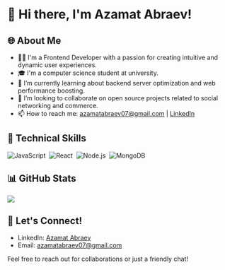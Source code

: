 # 👋 Hi there, I'm Azamat Abraev!

## 🌐 About Me
- 👨‍💻 I'm a Frontend Developer with a passion for creating intuitive and dynamic user experiences.
- 🎓 I'm a computer science student at university.
- 🌱 I’m currently learning about backend server optimization and web performance boosting.
- 🤝 I’m looking to collaborate on open source projects related to social networking and commerce.
- 📫 How to reach me: azamatabraev07@gmail.com | [LinkedIn](https://www.linkedin.com/in/azamat-abraev/)

## 💼 Technical Skills
![JavaScript](https://img.shields.io/badge/-JavaScript-05122A?style=flat&logo=javascript)&nbsp;
![React](https://img.shields.io/badge/-React-05122A?style=flat&logo=react)&nbsp;
![Node.js](https://img.shields.io/badge/-Node.js-05122A?style=flat&logo=node.js)&nbsp;
![MongoDB](https://img.shields.io/badge/-MongoDB-05122A?style=flat&logo=mongodb)&nbsp;

## 📊 GitHub Stats
![](https://github-readme-stats.vercel.app/api?username=AzamatAbraev&show_icons=true&theme=radical)

## 🤝 Let's Connect!
- LinkedIn: [Azamat Abraev](https://www.linkedin.com/in/azamat-abraev)
- Email: [azamatabraev07@gmail.com](mailto:azamatabraev07@gmail.com)

Feel free to reach out for collaborations or just a friendly chat!
